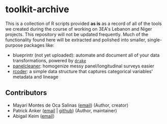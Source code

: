 # toolkit-archive

This is a collection of R scripts provided **as is** as a record of all of the tools we created during the course of working on 3EA's Lebanon and Niger projects. This repository will not be updated frequently. Much of the functionality found here will be extracted and polished into smaller, single-purpose packages like:

- blueprintr (not yet uploaded): automate and document all of your data transformations, powered by [`drake`](https://github.com/ropensci/drake)
- [panelcleaner](https://github.com/Global-TIES-for-Children/panelcleaner): homogenize messy panel/longitudinal surveys easier
- [rcoder](https://github.com/Global-TIES-for-Children/rcoder): a simple data structure that captures categorical variables' metadata and lineage

## Contributors

- Mayarí Montes de Oca Salinas ([email](mailto:mmd486@nyu.edu)) (Author, creator)
- Patrick Anker ([email](mailto:psanker@nyu.edu) | [github](https://github.com/psanker/)) (Author, maintainer)
- Abigail Keim ([email](mailto:akeim@psu.edu))
